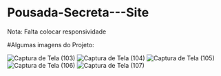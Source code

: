 ﻿# Pousada-Secreta---Site

Nota: Falta colocar responsividade

#Algumas imagens do Projeto: 

![Captura de Tela (103)](https://user-images.githubusercontent.com/73408388/151083607-096fbe13-7672-4811-88db-08dc0d081453.png)
![Captura de Tela (104)](https://user-images.githubusercontent.com/73408388/151083611-83bc057f-ab83-4a20-bf68-c1d81a9576bb.png)
![Captura de Tela (105)](https://user-images.githubusercontent.com/73408388/151083614-991bbf12-bb15-443b-a0be-79384ca6ee2e.png)
![Captura de Tela (106)](https://user-images.githubusercontent.com/73408388/151083616-c3ce5af6-975b-41fa-8b04-1e8409e27489.png)
![Captura de Tela (107)](https://user-images.githubusercontent.com/73408388/151083617-491b8581-a750-456e-b825-f4a49fcee88c.png)
